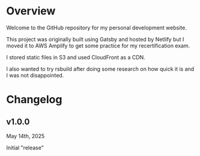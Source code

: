 # Overview

Welcome to the GitHub repository for my personal development website.

This project was originally built using Gatsby and hosted by Netlify but I moved it to AWS Amplify to get some practice for my recertification exam.

I stored static files in S3 and used CloudFront as a CDN.

I also wanted to try rsbuild after doing some research on how quick it is and I was not disappointed.

# Changelog

## v1.0.0

May 14th, 2025

Initial "release"
